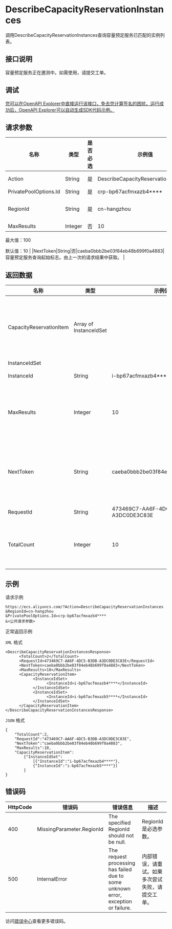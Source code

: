 # DescribeCapacityReservationInstances

调用DescribeCapacityReservationInstances查询容量预定服务已匹配的实例列表。

## 接口说明

容量预定服务正在邀测中。如需使用，请提交工单。

## 调试

[您可以在OpenAPI Explorer中直接运行该接口，免去您计算签名的困扰。运行成功后，OpenAPI Explorer可以自动生成SDK代码示例。](https://api.aliyun.com/#product=Ecs&api=DescribeCapacityReservationInstances&type=RPC&version=2014-05-26)

## 请求参数

|名称|类型|是否必选|示例值|描述|
|--|--|----|---|--|
|Action|String|是|DescribeCapacityReservationInstances|系统规定参数。取值：DescribeCapacityReservationInstances |
|PrivatePoolOptions.Id|String|是|crp-bp67acfmxazb4\*\*\*\*|容量预定服务ID。 |
|RegionId|String|是|cn-hangzhou|容量预定服务所属地域ID。您可以调用[DescribeRegions](~~25609~~)查看最新的阿里云地域列表。 |
|MaxResults|Integer|否|10|分页查询时每页行数。

 最大值：100

 默认值：10 |
|NextToken|String|否|caeba0bbb2be03f84eb48b699f0a4883|容量预定服务查询起始标志。由上一次的请求结果中获取。 |

## 返回数据

|名称|类型|示例值|描述|
|--|--|---|--|
|CapacityReservationItem|Array of InstanceIdSet| |容量预定服务已匹配的实例列表。 |
|InstanceIdSet| | | |
|InstanceId|String|i-bp67acfmxazb4\*\*\*\*|实例ID。 |
|MaxResults|Integer|10|容量预定服务每页显示行数。 |
|NextToken|String|caeba0bbb2be03f84eb48b699f0a4883|容量预定服务下一个查询起始标志。 |
|RequestId|String|473469C7-AA6F-4DC5-B3DB-A3DC0DE3C83E|请求ID。 |
|TotalCount|Integer|10|符合查询条件的记录条数。 |

## 示例

请求示例

```
https://ecs.aliyuncs.com/?Action=DescribeCapacityReservationInstances
&RegionId=cn-hangzhou
&PrivatePoolOptions.Id=crp-bp67acfmxazb4****
&<公共请求参数>
```

正常返回示例

`XML` 格式

```
<DescribeCapacityReservationInstancesResponse>
      <TotalCount>2</TotalCount>
      <RequestId>473469C7-AA6F-4DC5-B3DB-A3DC0DE3C83E</RequestId>
      <NextToken>caeba0bbb2be03f84eb48b699f0a4883</NextToken>
      <MaxResults>10</MaxResults>
      <CapacityReservationItem>
            <InstanceIdSet>
                  <InstanceId>i-bp67acfmxazb4****</InstanceId>
            </InstanceIdSet>
            <InstanceIdSet>
                  <InstanceId>i-bp67acfmxazb5****</InstanceId>
            </InstanceIdSet>
      </CapacityReservationItem>
</DescribeCapacityReservationInstancesResponse>
```

`JSON` 格式

```
{
    "TotalCount":2,
    "RequestId":"473469C7-AA6F-4DC5-B3DB-A3DC0DE3C83E",
    "NextToken":"caeba0bbb2be03f84eb48b699f0a4883",
    "MaxResults":10,
    "CapacityReservationItem":
        {"InstanceIdSet":
            [{"InstanceId":"i-bp67acfmxazb4****"},
            {"InstanceId":"i-bp67acfmxazb5****"}]
        }
}
```

## 错误码

|HttpCode|错误码|错误信息|描述|
|--------|---|----|--|
|400|MissingParameter.RegionId|The specified RegionId should not be null.|RegionId是必选参数。|
|500|InternalError|The request processing has failed due to some unknown error, exception or failure.|内部错误，请重试。如果多次尝试失败，请提交工单。|

访问[错误中心](https://error-center.aliyun.com/status/product/Ecs)查看更多错误码。

